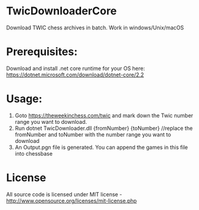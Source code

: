 # TwicDownloaderCore
Download TWIC chess archives in batch. Work in windows/Unix/macOS

# Prerequisites:
Download and install .net core runtime for your OS here: https://dotnet.microsoft.com/download/dotnet-core/2.2

# Usage:
1. Goto https://theweekinchess.com/twic and mark down the Twic number range you want to download.
2. Run dotnet TwicDownloader.dll {fromNumber} {toNumber} //replace the fromNumber and toNumber with the number range you want to download
3. An Output.pgn file is generated. You can append the games in this file into chessbase

# License
All source code is licensed under MIT license - http://www.opensource.org/licenses/mit-license.php
